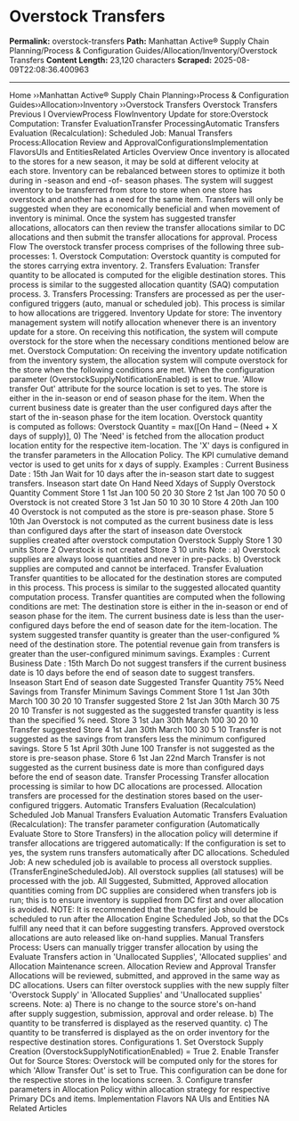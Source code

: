 # Overstock Transfers

**Permalink:** overstock-transfers
**Path:** Manhattan Active® Supply Chain Planning/Process &amp; Configuration Guides/Allocation/Inventory/Overstock Transfers
**Content Length:** 23,120 characters
**Scraped:** 2025-08-09T22:08:36.400963

---

Home ››Manhattan Active® Supply Chain Planning››Process & Configuration Guides››Allocation››Inventory ››Overstock Transfers Overstock Transfers Previous I OverviewProcess FlowInventory Update for store:Overstock Computation: Transfer EvaluationTransfer ProcessingAutomatic Transfers Evaluation (Recalculation): Scheduled Job: Manual Transfers Process:Allocation Review and ApprovalConfigurationsImplementation FlavorsUIs and EntitiesRelated Articles Overview Once inventory is allocated to the stores for a new season, it may be sold at different velocity at each store. Inventory can be rebalanced between stores to optimize it both during in -season and end -of- season phases. The system will suggest inventory to be transferred from store to store when one store has overstock and another has a need for the same item. Transfers will only be suggested when they are economically beneficial and when movement of inventory is minimal. Once the system has suggested transfer allocations, allocators can then review the transfer allocations similar to DC allocations and then submit the transfer allocations for approval. Process Flow The overstock transfer process comprises of the following three sub-processes: 1. Overstock Computation: Overstock quantity is computed for the stores carrying extra inventory. 2. Transfers Evaluation: Transfer quantity to be allocated is computed for the eligible destination stores. This process is similar to the suggested allocation quantity (SAQ) computation process. 3. Transfers Processing: Transfers are processed as per the user-configured triggers (auto, manual or scheduled job). This process is similar to how allocations are triggered. Inventory Update for store: The inventory management system will notify allocation whenever there is an inventory update for a store. On receiving this notification, the system will compute overstock for the store when the necessary conditions mentioned below are met. Overstock Computation: On receiving the inventory update notification from the inventory system, the allocation system will compute overstock for the store when the following conditions are met. When the configuration parameter (OverstockSupplyNotificationEnabled) is set to true. 'Allow transfer Out' attribute for the source location is set to yes. The store is either in the in-season or end of season phase for the item. When the current business date is greater than the user configured days after the start of the in-season phase for the item location. Overstock quantity is computed as follows: Overstock Quantity = max([On Hand – (Need + X days of supply)], 0) The 'Need' is fetched from the allocation product location entity for the respective item-location. The 'X' days is configured in the transfer parameters in the Allocation Policy. The KPI cumulative demand vector is used to get units for x days of supply. Examples : Current Business Date : 15th Jan Wait for 10 days after the in-season start date to suggest transfers. Inseason start date On Hand Need Xdays of Supply Overstock Quantity Comment Store 1 1st Jan 100 50 20 30 Store 2 1st Jan 100 70 50 0 Overstock is not created Store 3 1st Jan 50 10 30 10 Store 4 20th Jan 100 40 Overstock is not computed as the store is pre-season phase. Store 5 10th Jan Overstock is not computed as the current business date is less than configured days after the start of inseason date Overstock supplies created after overstock computation Overstock Supply Store 1 30 units Store 2 Overstock is not created Store 3 10 units Note : a) Overstock supplies are always loose quantities and never in pre-packs. b) Overstock supplies are computed and cannot be interfaced. Transfer Evaluation Transfer quantities to be allocated for the destination stores are computed in this process. This process is similar to the suggested allocated quantity computation process. Transfer quantities are computed when the following conditions are met: The destination store is either in the in-season or end of season phase for the item. The current business date is less than the user-configured days before the end of season date for the item-location. The system suggested transfer quantity is greater than the user-configured % need of the destination store. The potential revenue gain from transfers is greater than the user-configured minimum savings. Examples : Current Business Date : 15th March Do not suggest transfers if the current business date is 10 days before the end of season date to suggest transfers. Inseason Start End of season date Suggested Transfer Quantity 75% Need Savings from Transfer Minimum Savings Comment Store 1 1st Jan 30th March 100 30 20 10 Transfer suggested Store 2 1st Jan 30th March 30 75 20 10 Transfer is not suggested as the suggested transfer quantity is less than the specified % need. Store 3 1st Jan 30th March 100 30 20 10 Transfer suggested Store 4 1st Jan 30th March 100 30 5 10 Transfer is not suggested as the savings from transfers less the minimum configured savings. Store 5 1st April 30th June 100 Transfer is not suggested as the store is pre-season phase. Store 6 1st Jan 22nd March Transfer is not suggested as the current business date is more than configured days before the end of season date. Transfer Processing Transfer allocation processing is similar to how DC allocations are processed. Allocation transfers are processed for the destination stores based on the user-configured triggers. Automatic Transfers Evaluation (Recalculation) Scheduled Job Manual Transfers Evaluation Automatic Transfers Evaluation (Recalculation): The transfer parameter configuration (Automatically Evaluate Store to Store Transfers) in the allocation policy will determine if transfer allocations are triggered automatically: If the configuration is set to yes, the system runs transfers automatically after DC allocations. Scheduled Job: A new scheduled job is available to process all overstock supplies. (TransferEngineScheduledJob). All overstock supplies (all statuses) will be processed with the job. All Suggested, Submitted, Approved allocation quantities coming from DC supplies are considered when transfers job is run; this is to ensure inventory is supplied from DC first and over allocation is avoided. NOTE: It is recommended that the transfer job should be scheduled to run after the Allocation Engine Scheduled Job, so that the DCs fulfill any need that it can before suggesting transfers. Approved overstock allocations are auto released like on-hand supplies. Manual Transfers Process: Users can manually trigger transfer allocation by using the Evaluate Transfers action in 'Unallocated Supplies', 'Allocated supplies' and Allocation Maintenance screen. Allocation Review and Approval Transfer Allocations will be reviewed, submitted, and approved in the same way as DC allocations. Users can filter overstock supplies with the new supply filter 'Overstock Supply' in 'Allocated Supplies' and 'Unallocated supplies' screens. Note: a) There is no change to the source store's on-hand after supply suggestion, submission, approval and order release. b) The quantity to be transferred is displayed as the reserved quantity. c) The quantity to be transferred is displayed as the on order inventory for the respective destination stores. Configurations 1. Set Overstock Supply Creation (OverstockSupplyNotificationEnabled) = True 2. Enable Transfer Out for Source Stores: Overstock will be computed only for the stores for which 'Allow Transfer Out' is set to True. This configuration can be done for the respective stores in the locations screen. 3. Configure transfer parameters in Allocation Policy within allocation strategy for respective Primary DCs and items. Implementation Flavors NA UIs and Entities NA Related Articles